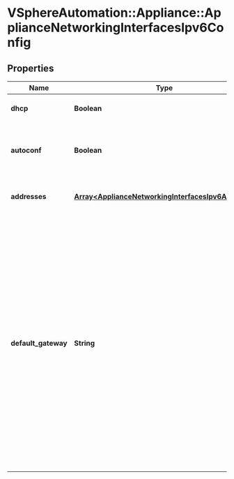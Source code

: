 # VSphereAutomation::Appliance::ApplianceNetworkingInterfacesIpv6Config

## Properties
Name | Type | Description | Notes
------------ | ------------- | ------------- | -------------
**dhcp** | **Boolean** | An address will be assigned by a DHCP server. | 
**autoconf** | **Boolean** | An address will be assigned by Stateless Address Autoconfiguration (SLAAC). | 
**addresses** | [**Array&lt;ApplianceNetworkingInterfacesIpv6Address&gt;**](ApplianceNetworkingInterfacesIpv6Address.md) | The list of addresses to be statically assigned. | 
**default_gateway** | **String** | The default gateway for static IP address assignment. This configures the global IPv6 default gateway on the appliance with the specified gateway address and interface. This gateway replaces the existing default gateway configured on the appliance. However, if the gateway address is link-local, then it is added for that interface. This does not support configuration of multiple global default gateways through different interfaces. | 


